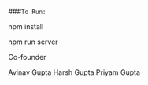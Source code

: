 ###`To Run:`


npm install


npm run server





Co-founder 


Avinav Gupta
Harsh Gupta
Priyam Gupta
